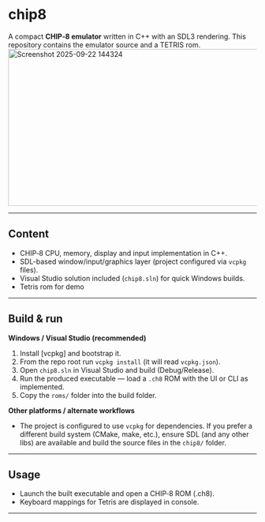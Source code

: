 # chip8

A compact **CHIP‑8 emulator** written in C++ with an SDL3 rendering. This repository contains the emulator source and a TETRIS rom.
<img width="628" height="318" alt="Screenshot 2025-09-22 144324" src="https://github.com/user-attachments/assets/6d12aa51-c8e4-4798-bec0-3cedd6d731f5" />

---

## Content 

* CHIP‑8 CPU, memory, display and input implementation in C++.
* SDL-based window/input/graphics layer (project configured via `vcpkg` files).
* Visual Studio solution included (`chip8.sln`) for quick Windows builds.
* Tetris rom for demo

---

## Build & run 

**Windows / Visual Studio (recommended)**

1. Install \[vcpkg] and bootstrap it.
2. From the repo root run `vcpkg install` (it will read `vcpkg.json`).
3. Open `chip8.sln` in Visual Studio and build (Debug/Release).
4. Run the produced executable — load a `.ch8` ROM with the UI or CLI as implemented.
5. Copy the `roms/` folder into the build folder.

**Other platforms / alternate workflows**

* The project is configured to use `vcpkg` for dependencies. If you prefer a different build system (CMake, make, etc.), ensure SDL (and any other libs) are available and build the source files in the `chip8/` folder.

---

## Usage

* Launch the built executable and open a CHIP‑8 ROM (.ch8).
* Keyboard mappings for Tetris are displayed in console.

---



